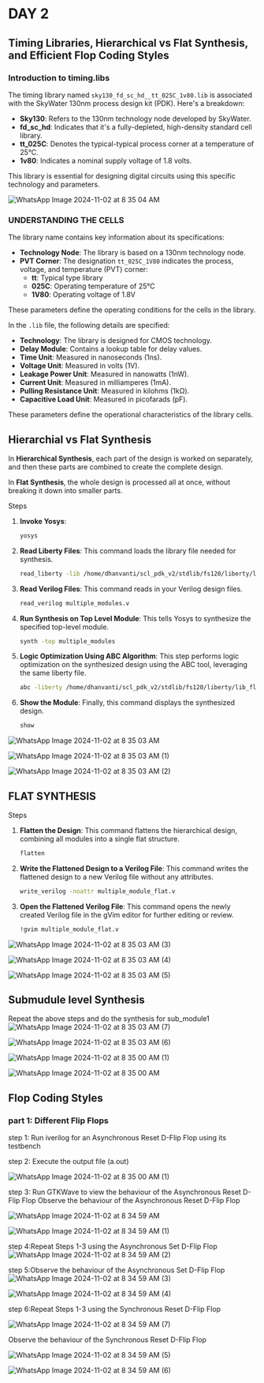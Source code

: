 # DAY 2
## Timing Libraries, Hierarchical vs Flat Synthesis, and Efficient Flop Coding Styles
### Introduction to timing.libs
The timing library named `sky130_fd_sc_hd__tt_025C_1v80.lib` is associated with the SkyWater 130nm process design kit (PDK). Here's a breakdown:

- **Sky130**: Refers to the 130nm technology node developed by SkyWater.
- **fd_sc_hd**: Indicates that it's a fully-depleted, high-density standard cell library.
- **tt_025C**: Denotes the typical-typical process corner at a temperature of 25°C.
- **1v80**: Indicates a nominal supply voltage of 1.8 volts.

This library is essential for designing digital circuits using this specific technology and parameters.

![WhatsApp Image 2024-11-02 at 8 35 04 AM](https://github.com/user-attachments/assets/ff945ccd-9920-4758-963b-97e9b0be30c7)

### UNDERSTANDING THE CELLS
The library name contains key information about its specifications:

- **Technology Node**: The library is based on a 130nm technology node.
- **PVT Corner**: The designation `tt_025C_1V80` indicates the process, voltage, and temperature (PVT) corner:
  - **tt**: Typical type library
  - **025C**: Operating temperature of 25°C
  - **1V80**: Operating voltage of 1.8V

These parameters define the operating conditions for the cells in the library.

In the `.lib` file, the following details are specified:

- **Technology**: The library is designed for CMOS technology.
- **Delay Module**: Contains a lookup table for delay values.
- **Time Unit**: Measured in nanoseconds (1ns).
- **Voltage Unit**: Measured in volts (1V).
- **Leakage Power Unit**: Measured in nanowatts (1nW).
- **Current Unit**: Measured in milliamperes (1mA).
- **Pulling Resistance Unit**: Measured in kilohms (1kΩ).
- **Capacitive Load Unit**: Measured in picofarads (pF).

These parameters define the operational characteristics of the library cells.

## Hierarchial vs Flat Synthesis

In **Hierarchical Synthesis**, each part of the design is worked on separately, and then these parts are combined to create the complete design. 

In **Flat Synthesis**, the whole design is processed all at once, without breaking it down into smaller parts. 

Steps

1. **Invoke Yosys**:
   ```bash
   yosys
   ```

2. **Read Liberty Files**:
   This command loads the library file needed for synthesis.
   ```bash
   read_liberty -lib /home/dhanvanti/scl_pdk_v2/stdlib/fs120/liberty/lib_flow_ff/tsl18fs120_scl_ff.lib
   ```

3. **Read Verilog Files**:
   This command reads in your Verilog design files.
   ```bash
   read_verilog multiple_modules.v
   ```

4. **Run Synthesis on Top Level Module**:
   This tells Yosys to synthesize the specified top-level module.
   ```bash
   synth -top multiple_modules
   ```

5. **Logic Optimization Using ABC Algorithm**:
   This step performs logic optimization on the synthesized design using the ABC tool, leveraging the same liberty file.
   ```bash
   abc -liberty /home/dhanvanti/scl_pdk_v2/stdlib/fs120/liberty/lib_flow_ff/tsl18fs120_scl_ff.lib
   ```

6. **Show the Module**:
   Finally, this command displays the synthesized design.
   ```bash
   show
   ```
![WhatsApp Image 2024-11-02 at 8 35 03 AM](https://github.com/user-attachments/assets/c353d49c-2214-4c92-80f6-ce3addeb993e)

![WhatsApp Image 2024-11-02 at 8 35 03 AM (1)](https://github.com/user-attachments/assets/f4878c53-8ac3-4c7b-aba5-e3d030ebd4a8)

![WhatsApp Image 2024-11-02 at 8 35 03 AM (2)](https://github.com/user-attachments/assets/08981d06-693b-487c-96a9-2aef9a491f94)

## FLAT SYNTHESIS
Steps


1. **Flatten the Design**:
   This command flattens the hierarchical design, combining all modules into a single flat structure.
   ```bash
   flatten
   ```

2. **Write the Flattened Design to a Verilog File**:
   This command writes the flattened design to a new Verilog file without any attributes.
   ```bash
   write_verilog -noattr multiple_module_flat.v
   ```

3. **Open the Flattened Verilog File**:
   This command opens the newly created Verilog file in the gVim editor for further editing or review.
   ```bash
   !gvim multiple_module_flat.v
   ```
![WhatsApp Image 2024-11-02 at 8 35 03 AM (3)](https://github.com/user-attachments/assets/f28bd7f2-98dd-4435-983e-ab13e3ec90eb)

![WhatsApp Image 2024-11-02 at 8 35 03 AM (4)](https://github.com/user-attachments/assets/331cc630-03ac-47fa-8ca3-d6372a1a8490)

![WhatsApp Image 2024-11-02 at 8 35 03 AM (5)](https://github.com/user-attachments/assets/c79afd97-8490-47de-91da-77e2700560af)

## Submudule level Synthesis
Repeat the above steps and do the synthesis for sub_module1
![WhatsApp Image 2024-11-02 at 8 35 03 AM (7)](https://github.com/user-attachments/assets/aed3a391-b3a9-4fad-8184-c3703ec3824d)

![WhatsApp Image 2024-11-02 at 8 35 03 AM (6)](https://github.com/user-attachments/assets/5f053b74-869c-423b-b3ac-8d077f74668b)

![WhatsApp Image 2024-11-02 at 8 35 00 AM (1)](https://github.com/user-attachments/assets/cc3e1e5d-919a-4b88-ba4f-e50293ca6bf1)

![WhatsApp Image 2024-11-02 at 8 35 00 AM](https://github.com/user-attachments/assets/c5973c41-8486-4fb4-b202-9a6d9424128a)

## Flop Coding Styles
### part 1: Different Flip Flops
step 1: Run iverilog for an Asynchronous Reset D-Flip Flop using its testbench

step 2: Execute the output file (a.out)

![WhatsApp Image 2024-11-02 at 8 35 00 AM (1)](https://github.com/user-attachments/assets/8b5b9e1b-6f20-4678-bef1-f69807db903e)

step 3: Run GTKWave to view the behaviour of the Asynchronous Reset D-Flip Flop
Observe the behaviour of the Asynchronous Reset D-Flip Flop

![WhatsApp Image 2024-11-02 at 8 34 59 AM](https://github.com/user-attachments/assets/c52d10f2-2b90-4ed7-9798-e686e2de3d31)

![WhatsApp Image 2024-11-02 at 8 34 59 AM (1)](https://github.com/user-attachments/assets/a04ecfac-007c-4804-b843-9ac2f4f2c203)

step 4:Repeat Steps 1-3 using the Asynchronous Set D-Flip Flop
![WhatsApp Image 2024-11-02 at 8 34 59 AM (2)](https://github.com/user-attachments/assets/9b67da09-e619-42c9-aba4-cd5380af1cc7)

step 5:Observe the behaviour of the Asynchronous Set D-Flip Flop
![WhatsApp Image 2024-11-02 at 8 34 59 AM (3)](https://github.com/user-attachments/assets/f3b6867c-2625-4c76-ab57-ab31a46492ac)

![WhatsApp Image 2024-11-02 at 8 34 59 AM (4)](https://github.com/user-attachments/assets/43d21906-28f0-411c-9e98-86fa0614437c)

step 6:Repeat Steps 1-3 using the Synchronous Reset D-Flip Flop 

![WhatsApp Image 2024-11-02 at 8 34 59 AM (7)](https://github.com/user-attachments/assets/92e7741e-242d-4e09-aca3-c672cbae3fc5)

</p> Observe the behaviour of the Synchronous Reset D-Flip Flop

![WhatsApp Image 2024-11-02 at 8 34 59 AM (5)](https://github.com/user-attachments/assets/e13b5354-80e0-4a3c-9429-635af69637dd)

![WhatsApp Image 2024-11-02 at 8 34 59 AM (6)](https://github.com/user-attachments/assets/03c934e0-7801-45c5-879b-0cae5ca3dbce)

